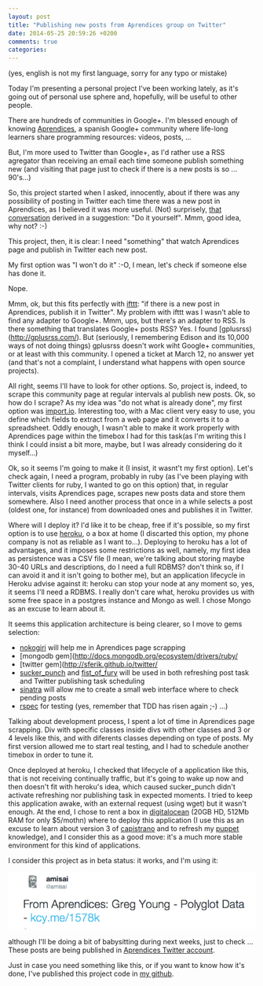 ```yaml
---
layout: post
title: "Publishing new posts from Aprendices group on Twitter"
date: 2014-05-25 20:59:26 +0200
comments: true
categories: 
---
```


(yes, english is not my first language, sorry for any typo or mistake)

Today I'm presenting a personal project I've been working lately, as it's going out of personal use sphere and, hopefully, will be useful to other people.

There are hundreds of communities in Google+. I'm blessed enough of knowing [Aprendices](https://plus.google.com/communities/114859785439968913587), a spanish Google+ community where life-long learners share programming resources: videos, posts, ... 

But, I'm more used to Twitter than Google+, as I'd rather use a RSS agregator than receiving an email each time someone publish something new (and visiting that page just to check if there is a new posts is so ... 90's...)

So, this project started when I asked, innocently, about if there was any possibility of posting in Twitter each time there was a new post in Aprendices, as I believed it was more useful. (Not) surprisely,  [that conversation](https://twitter.com/franciscoferri/status/443476308488900608) derived in a suggestion: "Do it yourself". Mmm, good idea, why not? :-)

This project, then, it is clear: I need "something" that watch Aprendices page and publish in Twitter each new post.

My first option was "I won't do it" :-O, I mean, let's check if someone else has done it.

Nope. 

Mmm, ok, but this fits perfectly with [ifttt](https://ifttt.com): "if there is a new post in Aprendices, publish it in Twitter". My problem with ifttt was I wasn't able to find any adapter to Google+. Mmm, ups, but there's an adapter to RSS. Is there something that translates Google+ posts RSS? Yes. I found [gplusrss)(http://gplusrss.com/). But (seriously, I remembering Edison and its 10,000 ways of not doing things) gplusrss doesn't work wiht Google+ communities, or at least with this community. I opened a ticket at March 12, no answer yet (and that's not a complaint, I understand what happens with open source projects).

All right, seems I'll have to look for other options. So, project is, indeed, to scrape this community page at regular intervals al publish new posts. Ok, so how do I scrape? As my idea was "do not what is already done", my first option was [import.io](import.io). Interesting too, with a Mac client very easy to use, you define which fields to extract from a web page and it converts it to a spreadsheet. Oddly enough, I wasn't able to make it work properly with Aprendices page within the timebox I had for this task(as I'm writing this I think I could insist a bit more, maybe, but I was already considering do it myself...)

Ok, so it seems I'm going to make it (I insist, it wasnt't my first option). Let's check again, I need a program, probably in ruby (as I've been playing with Twitter clients for ruby, I wanted to go on this option) that, in regular intervals, visits Aprendices page, scrapes new posts data and store them somewhere. Also I need another process that once in a while selects a post (oldest one, for instance) from downloaded ones and publishes it in Twitter.

Where will I deploy it? I'd like it to be cheap, free if it's possible, so my first option is to use [heroku](http://www.heroku.com), o a box at home (I discarted this option, my phone company is not as reliable as I want to...). Deploying to heroku has a lot of advantages, and it imposes some restrictions as well, namely, my first idea as persistence was a CSV file (I mean, we're talking about storing maybe 30-40 URLs and descriptions, do I need a full RDBMS? don't think so, if I can avoid it and it isn't going to bother me), but an application lifecycle in Heroku advise against it: heroku can stop your node at any moment so, yes, it seems I'll need a RDBMS. I really don't care what, heroku provides us with some free space in a postgres instance and Mongo as well. I chose Mongo as an excuse to learn about it.

It seems this application architecture is being clearer, so I move to gems selection:

* [nokogiri](http://nokogiri.org/) will help me in Aprendices page scrapping
* [mongodb gem](http://docs.mongodb.org/ecosystem/drivers/ruby/
* [twitter gem](http://sferik.github.io/twitter/
* [sucker_punch](https://github.com/brandonhilkert/sucker_punch) and [fist_of_fury](https://github.com/facto/fist_of_fury) will be used in both refreshing post task and Twitter publishing task scheduling
* [sinatra](http://www.sinatrarb.com/) will allow me to create a small web interface where to check pending posts
* [rspec](http://rspec.info/) for testing (yes, remember that TDD has risen again ;-) ...)

Talking about development process, I spent a lot of time in Aprendices page scrapping. Div with specific classes inside divs with other classes and 3 or 4 levels like this, and with diferents classes depending on type of posts. My first version allowed me to start real testing, and I had to schedule another timebox in order to tune it.

Once deployed at heroku, I checked that lifecycle of a application like this, that is not receiving continually traffic, but it's going to wake up now and then doesn't fit with heroku's idea, which caused sucker_punch didn't activate refreshing nor publishing task in expected moments. I tried to keep this application awake, with an external request (using wget) but it wasn't enough. At the end, I chose to rent a box in [digitalocean](https://www.digitalocean.com/) (20GB HD, 512Mb RAM for only $5/mothn) where to deploy this application (I use this as an excuse to learn about version 3 of [capistrano](https://github.com/capistrano/capistrano) and to refresh my [puppet](http://puppetlabs.com/) knowledge), and I consider this as a good move: it's a much more stable environment for this kind of applications.

I consider this project as in beta status: it works, and I'm using it:

![sample post](/images/sample_post.png)

although I'll be doing a bit of babysitting during next weeks, just to check ... These posts are being published in  [Aprendices Twitter account](https://twitter.com/deaprendices).

Just in case you need something like this, or if you want to know how it's done, I've published this project code in [my github](https://github.com/amisai/aprendicesPoster).
